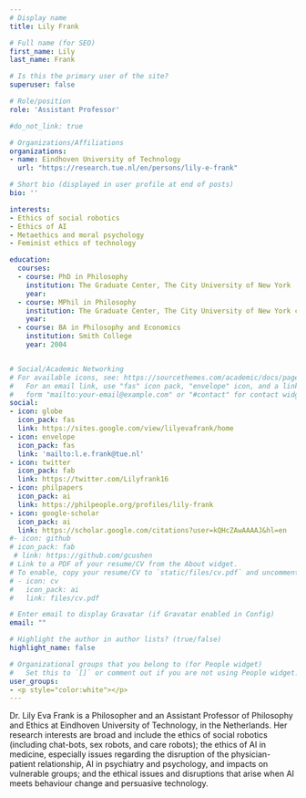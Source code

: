 ```yaml
---
# Display name
title: Lily Frank

# Full name (for SEO)
first_name: Lily
last_name: Frank

# Is this the primary user of the site?
superuser: false

# Role/position
role: 'Assistant Professor'

#do_not_link: true

# Organizations/Affiliations
organizations:
- name: Eindhoven University of Technology
  url: "https://research.tue.nl/en/persons/lily-e-frank"

# Short bio (displayed in user profile at end of posts)
bio: ''

interests:
- Ethics of social robotics
- Ethics of AI
- Metaethics and moral psychology
- Feminist ethics of technology

education:
  courses:
  - course: PhD in Philosophy
    institution: The Graduate Center, The City University of New York
    year: 
  - course: MPhil in Philosophy
    institution: The Graduate Center, The City University of New York course
    year: 
  - course: BA in Philosophy and Economics
    institution: Smith College
    year: 2004


# Social/Academic Networking
# For available icons, see: https://sourcethemes.com/academic/docs/page-builder/#icons
#   For an email link, use "fas" icon pack, "envelope" icon, and a link in the
#   form "mailto:your-email@example.com" or "#contact" for contact widget.
social:
- icon: globe
  icon_pack: fas
  link: https://sites.google.com/view/lilyevafrank/home
- icon: envelope
  icon_pack: fas
  link: 'mailto:l.e.frank@tue.nl'
- icon: twitter
  icon_pack: fab
  link: https://twitter.com/Lilyfrank16
- icon: philpapers
  icon_pack: ai
  link: https://philpeople.org/profiles/lily-frank
- icon: google-scholar
  icon_pack: ai
  link: https://scholar.google.com/citations?user=kQHcZAwAAAAJ&hl=en
#- icon: github
# icon_pack: fab
 # link: https://github.com/gcushen
# Link to a PDF of your resume/CV from the About widget.
# To enable, copy your resume/CV to `static/files/cv.pdf` and uncomment the lines below.
# - icon: cv
#   icon_pack: ai
#   link: files/cv.pdf

# Enter email to display Gravatar (if Gravatar enabled in Config)
email: ""

# Highlight the author in author lists? (true/false)
highlight_name: false

# Organizational groups that you belong to (for People widget)
#   Set this to `[]` or comment out if you are not using People widget.
user_groups:
- <p style="color:white"></p>
---
```


Dr. Lily Eva Frank is a Philosopher and an Assistant Professor of Philosophy and Ethics at Eindhoven University of Technology, in the Netherlands. Her research interests are broad and include the ethics of social robotics (including chat-bots, sex robots, and care robots); the ethics of AI in medicine, especially issues regarding the disruption of the physician-patient relationship, AI in psychiatry and psychology, and impacts on vulnerable groups; and the ethical issues and disruptions that arise when AI meets behaviour change and persuasive technology. 